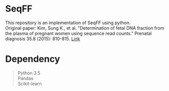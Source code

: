 # SeqFF
This repository is an implementation of SeqFF using python.  
Original paper: Kim, Sung K., et al. "Determination of fetal DNA fraction from the plasma of pregnant women using sequence read counts." Prenatal diagnosis 35.8 (2015): 810-815. [Link](https://obgyn.onlinelibrary.wiley.com/doi/abs/10.1002/pd.4615)



# Dependency
> Python 3.5  
> Pandas  
> Scikit-learn  
